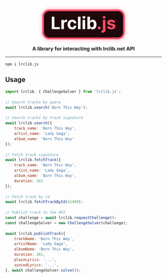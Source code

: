 <div align="center">
    <img src="https://raw.githubusercontent.com/catplvsplus/lrclib.js/refs/heads/main/apps/website/static/banner.png" width="300">
    <h3 style="margin-top: 0">A library for interacting with lrclib.net API</h3>
</div>

---

```
npm i lrclib.js
```

## Usage

```js
import lrclib, { ChallengeSolver } from 'lrclib.js';

// Search tracks by query
await lrclib.search('Born This Way');

// Search tracks by track signature
await lrclib.search({
    track_name: 'Born This Way',
    artist_name: 'Lady Gaga',
    album_name: 'Born This Way'
});

// Fetch track signature
await lrclib.fetchTrack({
    track_name: 'Born This Way',
    artist_name: 'Lady Gaga',
    album_name: 'Born This Way',
    duration: 261
});

// Fetch track by id
await lrclib.fetchTrackById(41498);

// Publish track to the API
const challenge = await lrclib.requestChallenge();
const challengeSolver = new ChallengeSolver(challenge);

await lrclib.publishTrack({
    trackName: 'Born This Way',
    artistName: 'Lady Gaga',
    albumName: 'Born This Way',
    duration: 261,
    plainLyrics: '...',
    syncedLyrics: '...',
}, await challengeSolver.solve());
```
